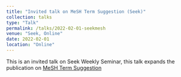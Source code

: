 ```yaml
---
title: "Invited talk on MeSH Term Suggestion (Seek)"
collection: talks
type: "Talk"
permalink: /talks/2022-02-01-seekmesh
venue: "Seek, Online"
date: 2022-02-01
location: "Online"
---
```


This is an invited talk on Seek Weekly Seminar, this talk expands the publication on [MeSH Term Suggestion](https://wshuai190.github.io/publication/2021-12-29-shuai-meshsuggest)
